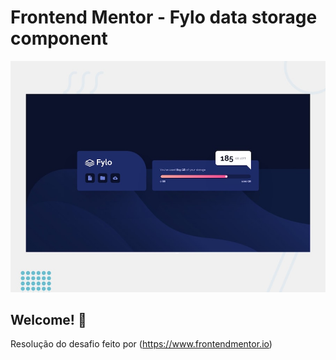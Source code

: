 # Frontend Mentor - Fylo data storage component

![Design preview for the Fylo data storage component coding challenge](./design/desktop-preview.jpg)

## Welcome! 👋

Resolução do desafio feito por (https://www.frontendmentor.io)

